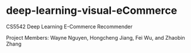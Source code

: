 # deep-learning-visual-eCommerce

CS5542 Deep Learning E-Commerce Recommender


Project Members: Wayne Nguyen, Hongcheng Jiang, Fei Wu, and Zhaobin Zhang 

